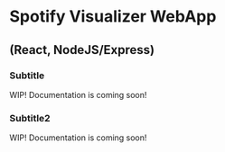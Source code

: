 # Spotify Visualizer WebApp
## (React, NodeJS/Express)

### Subtitle
WIP! Documentation is coming soon!

### Subtitle2
WIP! Documentation is coming soon!
